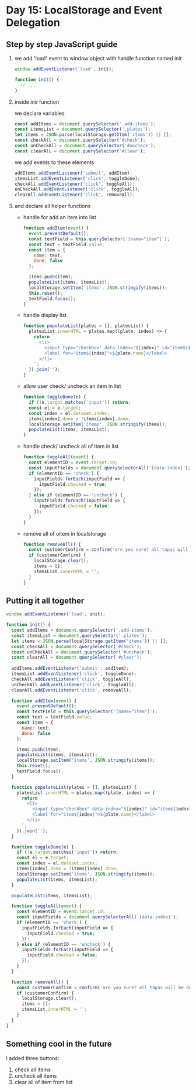 # Day 15: LocalStorage and Event Delegation

## Step by step JavaScript guide

   1. we add 'load' event to window object with handle function named init

      ```javascript
      window.addEventListener('load', init);

      function init() {
        // ...
      }
      ```

   2. inside *init* function

      we declare variables

      ```javascript
      const addItems = document.querySelector('.add-items');
      const itemsList = document.querySelector('.plates');
      let items = JSON.parse(localStorage.getItem('items')) || [];
      const checkAll = document.querySelector('#check');
      const unCheckAll = document.querySelector('#uncheck');
      const clearAll = document.querySelector('#clear');
      ```

      we add events to these elements

      ```javascript
      addItems.addEventListener('submit', addItem);
      itemsList.addEventListener('click', toggleDone);
      checkAll.addEventListener('click', toggleAll);
      unCheckAll.addEventListener('click', toggleAll);
      clearAll.addEventListener('click', removeAll);
      ```

   3. and declare all helper functions

      - handle for add an item into list
        ```javascript
        function addItem(event) {
          event.preventDefault();
          const textField = this.querySelector('[name="item"]');
          const text = textField.value;
          const item = {
            name: text,
            done: false
          };

          items.push(item);
          populateList(items, itemsList);
          localStorage.setItem('items', JSON.stringify(items));
          this.reset();
          textField.focus();
        }
        ```
      - handle display list
        ```javascript
        function populateList(plates = [], platesList) {
          platesList.innerHTML = plates.map((plate, index) => {
            return `
              <li>
                <input type="checkbox" data-index="${index}" id="item${index}" ${plate.done ? 'checked' : ''}>
                <label for="item${index}">${plate.name}</label>
              </li>
            `;
          }).join('');
        }
        ```

      - allow user check/ uncheck an item in list
        ```javascript
        function toggleDone(e) {
          if (!e.target.matches('input')) return;
          const el = e.target;
          const index = el.dataset.index;
          items[index].done = !items[index].done;
          localStorage.setItem('items', JSON.stringify(items));
          populateList(items, itemsList);
        }
        ```

      - handle check/ uncheck all of item in list
        ```javascript
        function toggleAll(event) {
          const elementID = event.target.id;
          const inputFields = document.querySelectorAll('[data-index]');
          if (elementID == 'check') {
            inputFields.forEach(inputField => {
              inputField.checked = true;
            });
          } else if (elementID == 'uncheck') {
            inputFields.forEach(inputField => {
              inputField.checked = false;
            });
          }
        }
        ```

      - remove all of oitem in localstorage
        ```javascript
        function removeAll() {
          const customerConfirm = confirm('are you sure? all tapas will be deleted from menu.');
          if (customerConfirm) {
            localStorage.clear();
            items = [];
            itemsList.innerHTML = '';
          }
        }
        ```

## Putting it all together

```javascript
window.addEventListener('load', init);

function init() {
  const addItems = document.querySelector('.add-items');
  const itemsList = document.querySelector('.plates');
  let items = JSON.parse(localStorage.getItem('items')) || [];
  const checkAll = document.querySelector('#check');
  const unCheckAll = document.querySelector('#uncheck');
  const clearAll = document.querySelector('#clear');
  
  addItems.addEventListener('submit', addItem);
  itemsList.addEventListener('click', toggleDone);
  checkAll.addEventListener('click', toggleAll);
  unCheckAll.addEventListener('click', toggleAll);
  clearAll.addEventListener('click', removeAll);

  function addItem(event) {
    event.preventDefault();
    const textField = this.querySelector('[name="item"]');
    const text = textField.value;
    const item = {
      name: text,
      done: false
    };

    items.push(item);
    populateList(items, itemsList);
    localStorage.setItem('items', JSON.stringify(items));
    this.reset();
    textField.focus();
  }

  function populateList(plates = [], platesList) {
    platesList.innerHTML = plates.map((plate, index) => {
      return `
        <li>
          <input type="checkbox" data-index="${index}" id="item${index}" ${plate.done ? 'checked' : ''}>
          <label for="item${index}">${plate.name}</label>
        </li>
      `;
    }).join('');
  }

  function toggleDone(e) {
    if (!e.target.matches('input')) return;
    const el = e.target;
    const index = el.dataset.index;
    items[index].done = !items[index].done;
    localStorage.setItem('items', JSON.stringify(items));
    populateList(items, itemsList);
  }

  populateList(items, itemsList);

  function toggleAll(event) {
    const elementID = event.target.id;
    const inputFields = document.querySelectorAll('[data-index]');
    if (elementID == 'check') {
      inputFields.forEach(inputField => {
        inputField.checked = true;
      });
    } else if (elementID == 'uncheck') {
      inputFields.forEach(inputField => {
        inputField.checked = false;
      });
    }
  }

  function removeAll() {
    const customerConfirm = confirm('are you sure? all tapas will be deleted from menu.');
    if (customerConfirm) {
      localStorage.clear();
      items = [];
      itemsList.innerHTML = '';
    }
  }
}
```

## Something cool in the future

 I added three buttons:

 1. check all items
 2. uncheck all items
 3. clear all of item from list
